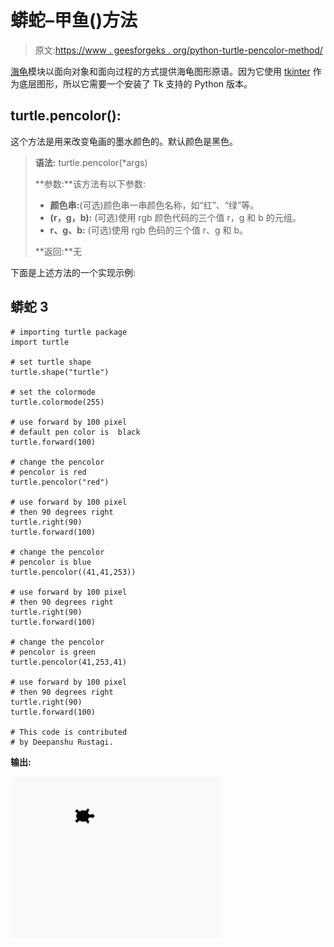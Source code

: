 # 蟒蛇–甲鱼()方法

> 原文:[https://www . geesforgeks . org/python-turtle-pencolor-method/](https://www.geeksforgeeks.org/python-turtle-pencolor-method/)

[海龟](https://www.geeksforgeeks.org/turtle-programming-python/)模块以面向对象和面向过程的方式提供海龟图形原语。因为它使用 [tkinter](https://www.geeksforgeeks.org/python-gui-tkinter/) 作为底层图形，所以它需要一个安装了 Tk 支持的 Python 版本。

## turtle.pencolor():

这个方法是用来改变龟画的墨水颜色的。默认颜色是黑色。

> **语法:** turtle.pencolor(*args)
> 
> **参数:**该方法有以下参数:
> 
> *   **颜色串:**(可选)颜色串一串颜色名称，如“红”、“绿”等。
> *   **(r，g，b):** (可选)使用 rgb 颜色代码的三个值 r，g 和 b 的元组。
> *   **r、g、b:** (可选)使用 rgb 色码的三个值 r、g 和 b。
> 
> **返回:**无

下面是上述方法的一个实现示例:

## 蟒蛇 3

```
# importing turtle package
import turtle

# set turtle shape
turtle.shape("turtle")

# set the colormode
turtle.colormode(255)

# use forward by 100 pixel
# default pen color is  black
turtle.forward(100)

# change the pencolor
# pencolor is red
turtle.pencolor("red")

# use forward by 100 pixel
# then 90 degrees right
turtle.right(90)
turtle.forward(100)

# change the pencolor
# pencolor is blue
turtle.pencolor((41,41,253))

# use forward by 100 pixel
# then 90 degrees right
turtle.right(90)
turtle.forward(100)

# change the pencolor
# pencolor is green
turtle.pencolor(41,253,41)

# use forward by 100 pixel
# then 90 degrees right
turtle.right(90)
turtle.forward(100)

# This code is contributed
# by Deepanshu Rustagi.
```

**输出:**

![Output turtle pencolor changes demo](img/bb93394a2565175535f08b12d3952fbc.png)